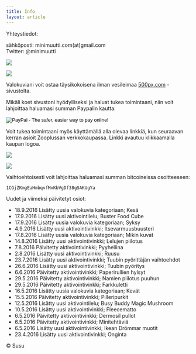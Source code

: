```yaml
---
title: Info
layout: article
---
```


Yhteystiedot:

sähköposti: minimuutti.com(at)gmail.com<br/>
Twitter: @minimuutti

[![](https://dl.dropboxusercontent.com/sh/ea1wtnz7z734o12/AADN3gQnG6WMsOFYQTpumxJda/muut/Twitter%20logo_40.jpg)](https://twitter.com/minimuutti)

![](https://lh3.googleusercontent.com/rUi_U-5Iu5bgA0h60ykYVrw8kV3k10DMccmLkt_t2Vs=w245)

Valokuviani voit ostaa täysikokoisena ilman vesileimaa [500px.com](https://500px.com/search?q=minimuutticom&type=market) -sivustolta.

Mikäli koet sivustoni hyödylliseksi ja haluat tukea toimintaani, niin voit lahjoittaa haluamasi summan Paypalin kautta:

<p>
<form action="https://www.paypal.com/cgi-bin/webscr" method="post" target="_top">
<input type="hidden" name="cmd" value="_s-xclick">
<input type="hidden" name="hosted_button_id" value="GBYSCQHGRBAT4">
<input type="image" src="https://www.paypalobjects.com/en_US/i/btn/btn_donateCC_LG.gif" border="0" name="submit" alt="PayPal - The safer, easier way to pay online!">
<img alt="" border="0" src="https://www.paypalobjects.com/en_US/i/scr/pixel.gif" width="1" height="1">
</form>
</p>

Voit tukea toimintaani myös käyttämällä alla olevaa linkkiä, kun seuraavan kerran asioit Zooplussan verkkokaupassa. Linkki avautuu klikkaamalla kaupan logoa.

![](https://dl.dropboxusercontent.com/sh/ea1wtnz7z734o12/AABJ4id2qnwExeeaa1empjHfa/muut/matkassa%20mukana.jpg)

[![](https://lh3.googleusercontent.com/MKwfsbFq7uu2wQQcpBMKzbeTWG_X6GHIw91FFzQ2LGw=w447)](http://clk.tradedoubler.com/click?p(210840)a(2526211)g(19927404)url(http://www.zooplus.fi/))

Vaihtoehtoisesti voit lahjoittaa haluamasi summan bitcoineissa osoitteeseen:

	1CGjZKmgEaHmbqvfMxKbVgDf38gSAKUgYa

Uudet ja viimeksi päivitetyt osiot:

* 18.9.2016 Lisätty uusia valokuvia kategoriaan; Kesä
* 17.9.2016 Lisätty uusi aktivointilelu; Buster Food Cube
* 17.9.2016 Lisätty uusia valokuvia kategoriaan; Syksy
* 4.9.2016 Lisätty uusi aktivointivinkki; Itsevarmuusbuusteri
* 17.8.2016 Lisätty uusia valokuvia kategoriaan; Mikin kuvat
* 14.8.2016 Lisätty uusi aktivointivinkki; Lelujen piilotus
* 7.8.2016 Päivitetty aktivointivinkki; Pyyheliina
* 2.8.2016 Lisätty uusi aktivointivinkki; Ruusu
* 23.7.2016 Lisätty uusi aktivointivinkki; Tuubin pyörittäjän vaihtoehdot
* 26.6.2016 Lisätty uusi aktivointivinkki; Tuubin pyöritys
* 6.6.2016 Päivitetty aktivointivinkki; Paperirullien hylsyt
* 29.5.2016 Päivitetty aktivointivinkki; Namien piilotus puuhun
* 29.5.2016 Päivitetty aktivointivinkki; Farkkuletti
* 16.5.2016 Lisätty uusia valokuvia kategoriaan; Kevät
* 15.5.2016 Päivitetty aktivointivinkki; Pilleripurkit
* 12.5.2016 Lisätty uusi aktivointilelu; Busy Buddy Magic Mushroom
* 10.5.2016 Lisätty uusi aktivointivinkki; Fleecematto
* 6.5.2016 Päivitetty aktivointivinkki; Dermosil pullot
* 6.5.2016 Päivitetty aktivointivinkki; Minitehtäviä
* 6.5.2016 Lisätty uusi aktivointivinkki; Ikean Drömmar muotit
* 23.4.2016 Lisätty uusi aktivointivinkki; Onginta

© Susu